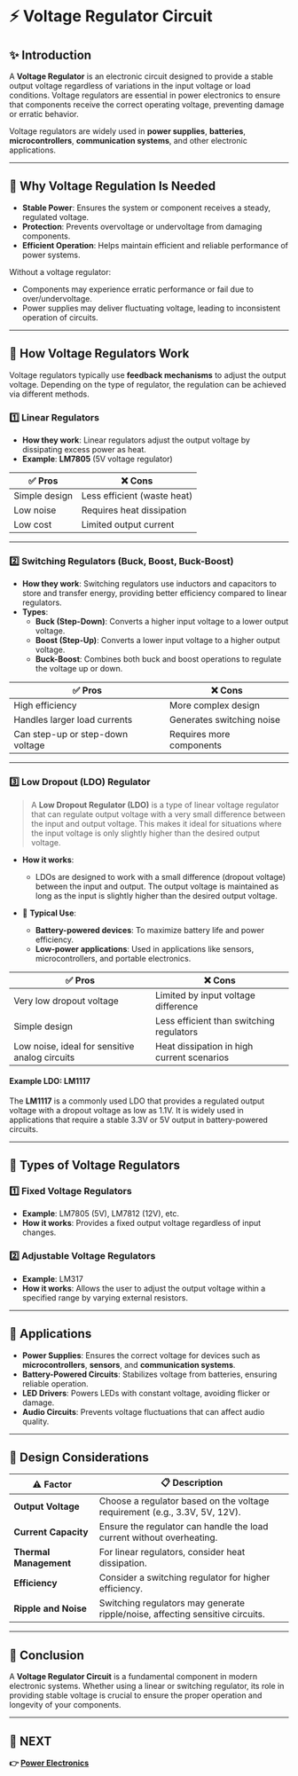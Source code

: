 # ⚡ Voltage Regulator Circuit

## ✨ Introduction

A **Voltage Regulator** is an electronic circuit designed to provide a stable output voltage regardless of variations in the input voltage or load conditions. Voltage regulators are essential in power electronics to ensure that components receive the correct operating voltage, preventing damage or erratic behavior.

Voltage regulators are widely used in **power supplies**, **batteries**, **microcontrollers**, **communication systems**, and other electronic applications.

---

## 🔹 Why Voltage Regulation Is Needed

- **Stable Power**: Ensures the system or component receives a steady, regulated voltage.
- **Protection**: Prevents overvoltage or undervoltage from damaging components.
- **Efficient Operation**: Helps maintain efficient and reliable performance of power systems.

Without a voltage regulator:
- Components may experience erratic performance or fail due to over/undervoltage.
- Power supplies may deliver fluctuating voltage, leading to inconsistent operation of circuits.

---

## 🔹 How Voltage Regulators Work

Voltage regulators typically use **feedback mechanisms** to adjust the output voltage. Depending on the type of regulator, the regulation can be achieved via different methods.

### 1️⃣ **Linear Regulators**

- **How they work**: Linear regulators adjust the output voltage by dissipating excess power as heat.
- **Example**: **LM7805** (5V voltage regulator)

| ✅ Pros               | ❌ Cons                  |
|----------------------|-------------------------|
| Simple design        | Less efficient (waste heat) |
| Low noise            | Requires heat dissipation |
| Low cost             | Limited output current  |

---

### 2️⃣ **Switching Regulators (Buck, Boost, Buck-Boost)**

- **How they work**: Switching regulators use inductors and capacitors to store and transfer energy, providing better efficiency compared to linear regulators.
- **Types**:
  - **Buck (Step-Down)**: Converts a higher input voltage to a lower output voltage.
  - **Boost (Step-Up)**: Converts a lower input voltage to a higher output voltage.
  - **Buck-Boost**: Combines both buck and boost operations to regulate the voltage up or down.

| ✅ Pros               | ❌ Cons                  |
|----------------------|-------------------------|
| High efficiency      | More complex design     |
| Handles larger load currents | Generates switching noise |
| Can step-up or step-down voltage | Requires more components |

---

### 3️⃣ **Low Dropout (LDO) Regulator**

> A **Low Dropout Regulator (LDO)** is a type of linear voltage regulator that can regulate output voltage with a very small difference between the input and output voltage. This makes it ideal for situations where the input voltage is only slightly higher than the desired output voltage.

- **How it works**: 
  - LDOs are designed to work with a small difference (dropout voltage) between the input and output. The output voltage is maintained as long as the input is slightly higher than the desired output voltage.

- 🧭 **Typical Use**:
  - **Battery-powered devices**: To maximize battery life and power efficiency.
  - **Low-power applications**: Used in applications like sensors, microcontrollers, and portable electronics.

| ✅ Pros                          | ❌ Cons                            |
|----------------------------------|-----------------------------------|
| Very low dropout voltage        | Limited by input voltage difference |
| Simple design                   | Less efficient than switching regulators |
| Low noise, ideal for sensitive analog circuits | Heat dissipation in high current scenarios |

#### Example LDO: **LM1117**

The **LM1117** is a commonly used LDO that provides a regulated output voltage with a dropout voltage as low as 1.1V. It is widely used in applications that require a stable 3.3V or 5V output in battery-powered circuits.

---

## 🔹 Types of Voltage Regulators

### 1️⃣ **Fixed Voltage Regulators**

- **Example**: LM7805 (5V), LM7812 (12V), etc.
- **How it works**: Provides a fixed output voltage regardless of input changes.

### 2️⃣ **Adjustable Voltage Regulators**

- **Example**: LM317
- **How it works**: Allows the user to adjust the output voltage within a specified range by varying external resistors.

---

## 🔹 Applications

- **Power Supplies**: Ensures the correct voltage for devices such as **microcontrollers**, **sensors**, and **communication systems**.
- **Battery-Powered Circuits**: Stabilizes voltage from batteries, ensuring reliable operation.
- **LED Drivers**: Powers LEDs with constant voltage, avoiding flicker or damage.
- **Audio Circuits**: Prevents voltage fluctuations that can affect audio quality.

---

## 🔹 Design Considerations

| ⚠️ Factor               | 📋 Description                                       |
|------------------------|-----------------------------------------------------|
| **Output Voltage**      | Choose a regulator based on the voltage requirement (e.g., 3.3V, 5V, 12V). |
| **Current Capacity**    | Ensure the regulator can handle the load current without overheating. |
| **Thermal Management**  | For linear regulators, consider heat dissipation. |
| **Efficiency**          | Consider a switching regulator for higher efficiency. |
| **Ripple and Noise**    | Switching regulators may generate ripple/noise, affecting sensitive circuits. |

---

## 🧠 Conclusion

A **Voltage Regulator Circuit** is a fundamental component in modern electronic systems. Whether using a linear or switching regulator, its role in providing stable voltage is crucial to ensure the proper operation and longevity of your components.

---

## 🔹 NEXT  
**👉 [Power Electronics](../Power_Electronics)**
